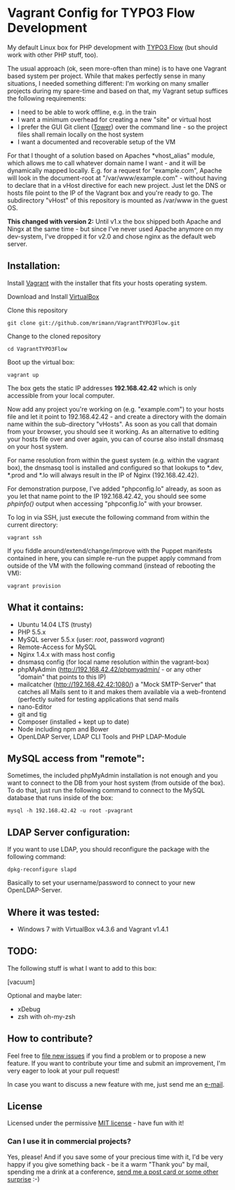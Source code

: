 Vagrant Config for TYPO3 Flow Development
=========================================

My default Linux box for PHP development with [TYPO3 Flow](http://flow.typo3.org/) (but should work with other PHP stuff, too).

The usual approach (ok, seen more-often than mine) is to have one Vagrant based system per project. While that makes perfectly sense in many situations, I needed something different: I'm working on many smaller projects during my spare-time and based on that, my Vagrant setup suffices the following requirements:

- I need to be able to work offline, e.g. in the train
- I want a minimum overhead for creating a new "site" or virtual host
- I prefer the GUI Git client ([Tower](http://www.git-tower.com/)) over the command line - so the project files shall remain locally on the host system
- I want a documented and recoverable setup of the VM

For that I thought of a solution based on Apaches *vhost_alias" module, which allows me to call whatever domain name I want - and it will be dynamically mapped locally. E.g. for a request for "example.com", Apache will look in the document-root at "/var/www/example.com" - without having to declare that in a vHost directive for each new project. Just let the DNS or hosts file point to the IP of the Vagrant box and you're ready to go. The subdirectory "vHost" of this repository is mounted as /var/www in the guest OS.

**This changed with version 2:** Until v1.x the box shipped both Apache and Ningx at the same time - but since I've never used Apache anymore on my dev-system, I've dropped it for v2.0 and chose nginx as the default web server.

Installation:
-------------

Install [Vagrant](http://vagrantup.com/) with the installer that fits your hosts operating system.

Download and Install [VirtualBox](http://www.virtualbox.org/)

Clone this repository

	git clone git://github.com/mrimann/VagrantTYPO3Flow.git

Change to the cloned repository

	cd VagrantTYPO3Flow

Boot up the virtual box:

	vagrant up

The box gets the static IP addresses **192.168.42.42** which is only accessible from your local computer.

Now add any project you're working on (e.g. "example.com") to your hosts file and let it point to 192.168.42.42 - and create a directory with the domain name within the sub-directory "vHosts". As soon as you call that domain from your browser, you should see it working. As an alternative to editing your hosts file over and over again, you can of course also install dnsmasq on your host system.

For name resolution from within the guest system (e.g. within the vagrant box), the dnsmasq tool is installed and configured so that lookups to *.dev, *.prod and *.lo will always result in the IP of Nginx (192.168.42.42).

For demonstration purpose, I've added "phpconfig.lo" already, as soon as you let that name point to the IP 192.168.42.42, you should see some _phpinfo()_ output when accessing "phpconfig.lo" with your browser.

To log in via SSH, just execute the following command from within the current directory:

	vagrant ssh

If you fiddle around/extend/change/improve with the Puppet manifests contained in here, you can simple re-run the puppet apply command from outside of the VM with the following command (instead of rebooting the VM):

	vagrant provision

What it contains:
-----------------

- Ubuntu 14.04 LTS (trusty)
- PHP 5.5.x
- MySQL server 5.5.x (user: *root*, password *vagrant*)
- Remote-Access for MySQL
- Nginx 1.4.x with mass host config
- dnsmasq config (for local name resolution within the vagrant-box)
- phpMyAdmin (http://192.168.42.42/phpmyadmin/ - or any other "domain" that points to this IP)
- mailcatcher (http://192.168.42.42:1080/) a "Mock SMTP-Server" that catches all Mails sent to it and makes them available via a web-frontend (perfectly suited for testing applications that send mails
- nano-Editor
- git and tig
- Composer (installed + kept up to date)
- Node including npm and Bower
- OpenLDAP Server, LDAP CLI Tools and PHP LDAP-Module


MySQL access from "remote":
---------------------------

Sometimes, the included phpMyAdmin installation is not enough and you want to connect to the DB from your host system (from outside of the box). To do that, just run the following command to connect to the MySQL database that runs inside of the box:

	mysql -h 192.168.42.42 -u root -pvagrant

LDAP Server configuration:
--------------------------
If you want to use LDAP, you should reconfigure the package with the following command:

	dpkg-reconfigure slapd

Basically to set your username/password to connect to your new OpenLDAP-Server.


Where it was tested:
--------------------

- Windows 7 with VirtualBox v4.3.6 and Vagrant v1.4.1

TODO:
-----

The following stuff is what I want to add to this box:

[vacuum]

Optional and maybe later:

- xDebug
- zsh with oh-my-zsh


## How to contribute?

Feel free to [file new issues](https://github.com/mrimann/VagrantTYPO3Flow/issues) if you find a problem or to propose a new feature. If you want to contribute your time and submit an improvement, I'm very eager to look at your pull request!

In case you want to discuss a new feature with me, just send me an [e-mail](mailto:mario@rimann.org).

## License

Licensed under the permissive [MIT license](http://opensource.org/licenses/MIT) - have fun with it!

### Can I use it in commercial projects?

Yes, please! And if you save some of your precious time with it, I'd be very happy if you give something back - be it a warm "Thank you" by mail, spending me a drink at a conference, [send me a post card or some other surprise](http://www.rimann.org/support/) :-)
